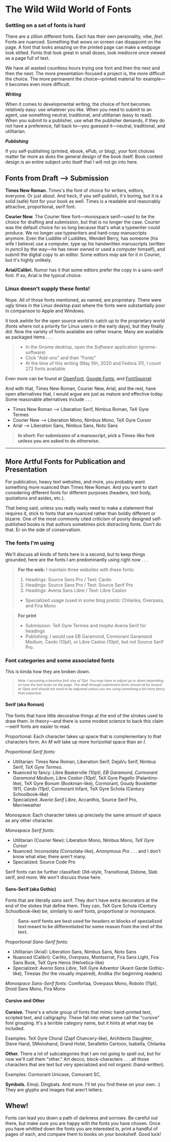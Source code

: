 # The Wild Wild World of Fonts

### Settling on a set of fonts is hard

There are a zillion different fonts. Each has their own personality, vibe, _feel_. Fonts are nuanced. Something that wows on screen can disappoint on the page. A font that looks amazing on the printed page can make a webpage look stilted. Fonts that look great in small doses, look mediocre once viewed as a page full of text.

We have all wasted countless hours trying one font and then the next and then the next. The more presentation-focused a project is, the more difficult the choice. The more permanent the choice—printed material for example—it becomes even more difficult.

_**Writing**_

When it comes to developmental writing, the choice of font becomes relatively easy: use whatever you like. When you need to submit to an agent, use something neutral, traditional, and utilitarian (easy to read). When you submit to a publisher, use what the publisher demands, if they do not have a preference, fall back to—you guessed it—neutral, traditional, and utilitarian.

_**Publishing**_

If you self-publishing (printed, ebook, ePub, or blog), your font choices matter far more as does the general design of the book itself. Book content design is an entire subject unto itself that I will not go into here.

## Fonts from Draft &#x27F6; Submission

**Times New Roman.** Times's the font of choice for writers, editors, everyone. Or just about. And heck, if you self-publish, it's boring, but it is a solid (safe) font for your book as well. Times is a readable and reasonably attractive, proportional, serif font.

**Courier New.** The Courier New font—monospace serif—_used_ to be the choice for drafting and submission, but that is no longer the case. Courier was the default choice for so long because that's what a typewriter could produce. We no longer use typewriters and hard-copy manuscripts anymore. Even the Luddite of Luddites, Wendell Berry, has someone (his wife I believe) use a computer, type up his handwritten manuscripts (written in _pencil_ by the way—he has never owned or used a computer himself), and submit the digital copy to an editor. Some editors _may_ ask for it in Courier, but it's highly unlikely.

**Arial/Calibri.** Rumor has it that some editors prefer the copy in a sans-serif font. If so, Arial is the typical choice.

### Linux doesn't supply these fonts!

Nope. All of those fonts mentioned, as named, are proprietary. There were ugly times in the Linux desktop past where the fonts were substantially poor in comparison to Apple and Windows.

It took awhile for the open source world to catch up to the proprietary world (fonts where not a priority for Linux users in the early days), but they finally did. Now the variety of fonts available are rather insane. Many are available as packaged items .&nbsp;.&nbsp;.

> * In the Gnome desktop, open the _Software_ application (gnome-software)
> * Click "Add-ons" and then "Fonts"
> * At the time of this writing (May 5th, 2020 and Fedora 31), I count 272 fonts available.

Even more can be found at [OpenFont](https://openfont.com), [Google Fonts](https://fonts.google.com), and [FontSquirrel](https://fontsquirrel.com).

And with that, Times New Roman, Courier New, Arial, and the rest, have open alternatives that, I would argue are just as mature and effective today. Some reasonable alternatives include . . .
* Times New Roman &#x27F6; Liberation Serif, Nimbus Roman, TeX Gyre Termes
* Courier New &#x27F6; Liberation Mono, Nimbus Mono, TeX Gyre Cursor
* Arial &#x27F6; Liberation Sans, Nimbus Sans, Noto Sans

> **In short: For submission of a manuscript, pick a Times-like font unless you are asked to do otherwise.**

---

## More Artful Fonts for Publication and Presentation

For publication, heavy text websites, and more, you probably want something more nuanced than Times New Roman. And you want to start considering different fonts for different purposes (headers, text body, quotations and asides, etc.).

That being said, unless you really really need to make a statement that requires it, stick to fonts that are nuanced rather than boldly different or bizarre. One of the most commonly cited criticism of poorly designed self-published books is that authors sometimes pick distracting fonts. Don't do that. Er on the side of conservatism.

### The fonts I'm using

We'll discuss all kinds of fonts here in a second, but to keep things grounded, here are the fonts I am predominantly using right now .&nbsp;.&nbsp;.

> **For the web:** I maintain three websites with these fonts:
> 1. Headings: Source Sans Pro / Text: Cardo
> 2. Headings: Source Sans Pro / Text: Source Serif Pro
> 3. Headings: Averia Sans Libre / Text: Libre Caslon
> * Specialized usage (used in some blog posts): Chilanka, Overpass, and Fira Mono

> **For print**
> * Submission: TeX Gyre Termes and _maybe_ Averia Serif for headings
> * Publishing: I would use EB Garamond, Cormorant Garamand Medium, Cardo  (10pt), or Libre Caslon (10pt), but not Source Serif Pro.

### Font categories and some associated fonts

This is kinda how they are broken down.

> _<span style="font-size: 75%;">Note: I assuming a baseline font size of 12pt. You may have to adjust up or down depending on how the font looks on the page. The draft through submission fonts should all be locked at 12pts and should not need to be adjusted unless you are using something a bit more fancy than expected.</span>_

#### Serif (aka Roman)

The fonts that have little decorative things at the end of the strokes used to draw them. In theory—and there is some modest science to back this claim—serif fonts are easier to read.

Proportional: Each character takes up space that is complementary to that characters form. An _M_ will take up more horizontal space than an _I_.

_Proportional Serif fonts:_
* Utilitarian: Times New Roman, Liberation Serif, DejaVu Serif, Nimbus Serif, _TeX Gyre Termes_.
* Nuanced to fancy: Libre Baskerville (10pt), _EB Garamond_, _Cormorant Garamond Medium_, _Libre Caslon (10pt)_, TeX Gyre Pagello (Palantino-like), TeX Gyre Bonum (Bookman-like), Cormorant, Goudy Bookletter 1911, _Cardo (11pt)_, Cormorant Infant, TeX Gyre Schola (Century Schoolbook-like)
* Specialized: _Averia Serif Libre_, Accanthis, Source Serif Pro, Merriweather

Monospace: Each character takes up precisely the same amount of space as any other character.

_Monospace Serif fonts:_
* Utilitarian (Courier New): Liberation Mono, Nimbus Mono, _TeX Gyre Cursor_
* Nuanced: Inconsolata (Consolata-like), _Anonymous Pro_ .&nbsp;.&nbsp;. and I don't know what else; there aren't many.
* Specialized: Source Code Pro

Serif fonts can be further classified: Old-style, Transitional, Didone, Slab serif, and more. We won't discuss those here.

#### Sans-Serif (aka Gothic)

Fonts that are literally _sans_ serif. They don't have extra decorators at the end of the stokes that define them. They can, TeX Gyre Schola (Century Schoolbook-like) be, similarly to serif fonts, proportional or monospace.

> **Sans-serif fonts are best used for headers or blocks of specialized text meant to be differentiated for some reason from the rest of the text.**

_Proportional Sans-Serif fonts:_
* Utilitarian (Arial): Liberation Sans, Nimbus Sans, Noto Sans
* Nuanced (Calibri): Carlito, _Overpass_, Montserrat, Fira Sans Light, Fira Sans Book, TeX Gyre Heros (Helvetica-like)
* Specialized: _Averia Sans Libre_, TeX Gyre Adventor (Avant Garde Gothic-like), Tiresias (for the visually impaired), Andika (for beginning readers)

_Monospace Sans-Serif fonts:_ Comfortaa, Overpass Mono, Roboto (11pt), Droid Sans Mono, Fira Mono


#### Cursive and Other

**Cursive.** There's a whole group of fonts that mimic hand-printed text, scripted text, and calligraphy. These fall into what some call the "cursive" font grouping. It's a terrible category name, but it hints at what may be included.

Examples: TeX Gyre Choral (Zapf Chancery-like), Architects Daughter, Steve Hand, SMonohand, Grand Hotel, Serafettin Cartoon, Isabella, Chilanka

**Other.** There a lot of subcategories that I am not going to spell out, but for now we'll call them "other." Art decco, block-characters .&nbsp;.&nbsp;. all those characters that are text but very specialized and not organic (hand-written).

Examples: Cormorant Unicase, Comorant SC,

**Symbols.** Emoji. Dingbats. And more. I'll let you find these on your own. :) They are glyphs and images that aren't letters.

## Whew!

Fonts can lead you down a path of darkness and sorrows. Be careful out there, but make sure you are happy with the fonts you have chosen. Once you have whittled down the fonts you are interested in, print a handful of pages of each, and compare them to books on your bookshelf. Good luck!
